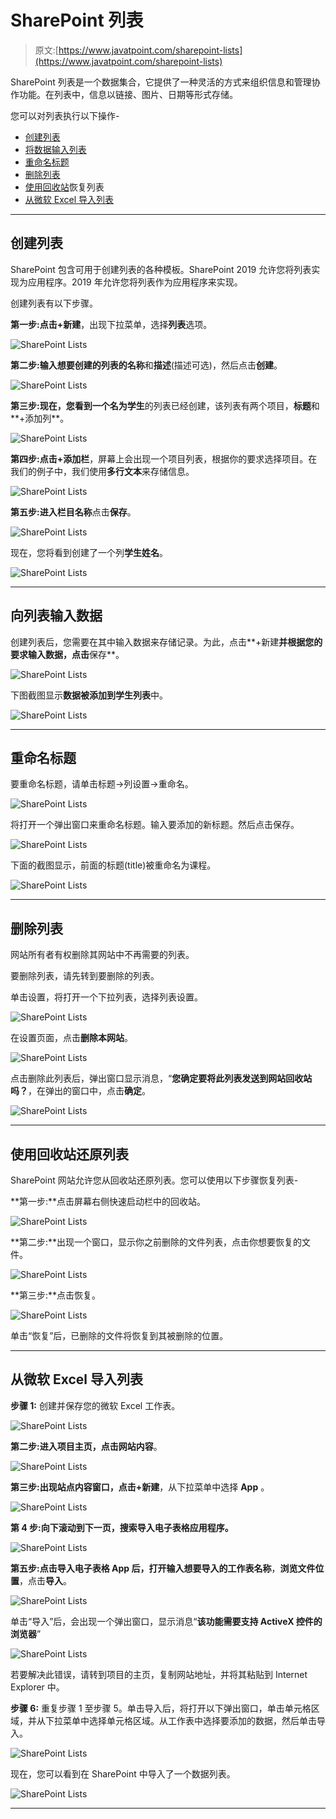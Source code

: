 # SharePoint 列表

> 原文:[https://www.javatpoint.com/sharepoint-lists](https://www.javatpoint.com/sharepoint-lists)

SharePoint 列表是一个数据集合，它提供了一种灵活的方式来组织信息和管理协作功能。在列表中，信息以链接、图片、日期等形式存储。

您可以对列表执行以下操作-

*   [创建列表](#list)
*   [将数据输入列表](#data)
*   [重命名标题](#Rename)
*   [删除列表](#delete)
*   [使用回收站](#Restore)恢复列表
*   [从微软 Excel 导入列表](#Import)

* * *

## 创建列表

SharePoint 包含可用于创建列表的各种模板。SharePoint 2019 允许您将列表实现为应用程序。2019 年允许您将列表作为应用程序来实现。

创建列表有以下步骤。

**第一步:**点击**+新建**，出现下拉菜单，选择**列表**选项。

![SharePoint Lists](img/1b951002f6c4880e4b102f03df7b3980.png)

**第二步:**输入想要创建的列表的**名称**和**描述**(描述可选)，然后点击**创建**。

![SharePoint Lists](img/d00eb94158b6a925643938145f71e750.png)

**第三步:**现在，您看到一个名为**学生**的列表已经创建，该列表有两个项目，**标题**和**+添加列**。

![SharePoint Lists](img/36950ccffc51290928cabbf103e74fa5.png)

**第四步:**点击**+添加栏**，屏幕上会出现一个项目列表，根据你的要求选择项目。在我们的例子中，我们使用**多行文本**来存储信息。

![SharePoint Lists](img/404c340306e137457b6b6742400b9d08.png)

**第五步:**进入**栏目名称**点击**保存**。

![SharePoint Lists](img/018364867fd39223fdf7f335fecbfd1d.png)

现在，您将看到创建了一个列**学生姓名**。

![SharePoint Lists](img/3edb0ab9ad936f882c401dcfa18ac13c.png)

* * *

## 向列表输入数据

创建列表后，您需要在其中输入数据来存储记录。为此，点击**+新建**并根据您的要求输入数据，点击**保存**。

![SharePoint Lists](img/567d0651d531aca5c244b89e24211e5d.png)

下图截图显示**数据被添加到学生列表**中。

![SharePoint Lists](img/cdfbef60ce3b76caa24201921472f380.png)

* * *

## 重命名标题

要重命名标题，请单击标题->列设置->重命名。

![SharePoint Lists](img/31a847a96031c564694cd99a98382aa1.png)

将打开一个弹出窗口来重命名标题。输入要添加的新标题。然后点击保存。

![SharePoint Lists](img/933b6f9c3e170a877375928b6b2392f4.png)

下面的截图显示，前面的标题(title)被重命名为课程。

![SharePoint Lists](img/9b0c10f5970355dcd36051c70c3996a3.png)

* * *

## 删除列表

网站所有者有权删除其网站中不再需要的列表。

要删除列表，请先转到要删除的列表。

单击设置，将打开一个下拉列表，选择列表设置。

![SharePoint Lists](img/7be6c8841dde1e4b493373ea6325e16e.png)

在设置页面，点击**删除本网站**。

![SharePoint Lists](img/72f51360a4d928b9745e5fe21125742e.png)

点击删除此列表后，弹出窗口显示消息，“**您确定要将此列表发送到网站回收站吗？**，在弹出的窗口中，点击**确定**。

![SharePoint Lists](img/714d162cd215dccf1894389a29c32217.png)

* * *

## 使用回收站还原列表

SharePoint 网站允许您从回收站还原列表。您可以使用以下步骤恢复列表-

**第一步:**点击屏幕右侧快速启动栏中的回收站。

![SharePoint Lists](img/d2f788ee546b628032dfd03ff1cf54b2.png)

**第二步:**出现一个窗口，显示你之前删除的文件列表，点击你想要恢复的文件。

![SharePoint Lists](img/d2c92b186cc15e3eaa6bdf4589022fd1.png)

**第三步:**点击恢复。

![SharePoint Lists](img/6e95bd40db8efe79667e3948d17c1f44.png)

单击“恢复”后，已删除的文件将恢复到其被删除的位置。

* * *

## 从微软 Excel 导入列表

**步骤 1:** 创建并保存您的微软 Excel 工作表。

![SharePoint Lists](img/50f300ebec5d33399ff3bedd0f82be48.png)

**第二步:**进入项目主页，点击**网站内容**。

![SharePoint Lists](img/aa7bfee7ce69c8289c0f253eb5800594.png)

**第三步:**出现站点内容窗口，点击**+新建**，从下拉菜单中选择 **App** 。

![SharePoint Lists](img/cb9f05cf0317115bdeb9a184818f7fe1.png)

**第 4 步:**向下滚动到下一页，搜索**导入电子表格应用程序。**

![SharePoint Lists](img/cc41640cc784aa387404cdd2e00d38c3.png)

**第五步:**点击导入电子表格 App 后，打开**输入想要导入的工作表名称**，**浏览文件位置**，点击**导入**。

![SharePoint Lists](img/a15e23954fc4189ac53ce10716e7e1ad.png)

单击“导入”后，会出现一个弹出窗口，显示消息“**该功能需要支持 ActiveX 控件的浏览器**”

![SharePoint Lists](img/839290242caf5418e30084de3a47a3c4.png)

若要解决此错误，请转到项目的主页，复制网站地址，并将其粘贴到 Internet Explorer 中。

**步骤 6:** 重复步骤 1 至步骤 5。单击导入后，将打开以下弹出窗口，单击单元格区域，并从下拉菜单中选择单元格区域。从工作表中选择要添加的数据，然后单击导入。

![SharePoint Lists](img/fd7829ed9138027d69719a1568494fa6.png)

现在，您可以看到在 SharePoint 中导入了一个数据列表。

![SharePoint Lists](img/c8292ba6302f579f728b57bbfe2d0f6e.png)

* * *